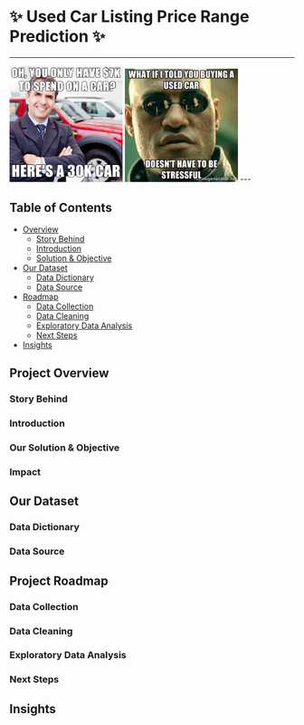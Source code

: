   
# :sparkles: Used Car Listing Price Range Prediction :sparkles:
---
<img src="https://raw.githubusercontent.com/anthonynamnam/anthonynamnam/main/icons/image/meme-1.png" alt="Project Banner" width="200"/>
<img src="https://raw.githubusercontent.com/anthonynamnam/anthonynamnam/main/icons/image/meme-2.webp" alt="Project Banner" width="200"/>
---

## Table of Contents
- [Overview](#overview)
    - [Story Behind](#story)
    - [Introduction](#intro)
    - [Solution & Objective](#solution)
- [Our Dataset](#dataset) 
    - [Data Dictionary](#dictionary)
    - [Data Source](#source)
- [Roadmap](#roadmap)
    - [Data Collection](#collection)
    - [Data Cleaning](#cleaning)
    - [Exploratory Data Analysis](#eda)
    - [Next Steps](#next)
- [Insights](#insights)

## Project Overview <a class="anchor" id="overview"></a>
### Story Behind <a class="anchor" id="story"></a>

### Introduction <a class="anchor" id="intro"></a>

### Our Solution & Objective <a class="anchor" id="solution"></a>

### Impact <a class="anchor" id="impact"></a>

## Our Dataset <a class="anchor" id="dataset"></a>

### Data Dictionary <a class="anchor" id="dictionary"></a>

### Data Source <a class="anchor" id="source"></a>

## Project Roadmap <a class="anchor" id="roadmap"></a>
### Data Collection <a class="anchor" id="collection"></a>
### Data Cleaning <a class="anchor" id="cleaning"></a>
### Exploratory Data Analysis <a class="anchor" id="eda"></a>

### Next Steps <a class="anchor" id="next"></a>

## Insights <a class="anchor" id="insights"></a>
